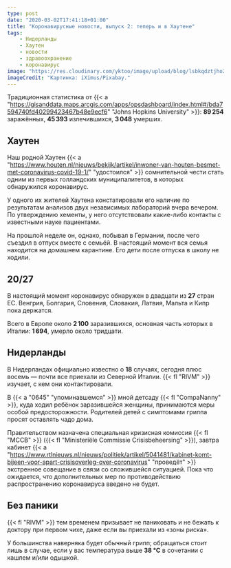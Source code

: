 ```yaml
---
type: post
date: "2020-03-02T17:41:18+01:00"
title: "Коронавирусные новости, выпуск 2: теперь и в Хаутене"
tags:
    - Нидерланды
    - Хаутен
    - новости
    - здравоохранение
    - коронавирус
image: "https://res.cloudinary.com/yktoo/image/upload/blog/lsbkqdztjho2ufdttm19.jpg"
imageCredit: "Картинка: iXimus/Pixabay."
---
```


Традиционная статистика от {{< a "https://gisanddata.maps.arcgis.com/apps/opsdashboard/index.html#/bda7594740fd40299423467b48e9ecf6" "Johns Hopkins University" >}}: **89 254** заражённых, **45 393** излечившихся, **3 048** умерших.

## Хаутен

Наш родной Хаутен {{< a "https://www.houten.nl/nieuws/bekijk/artikel/inwoner-van-houten-besmet-met-coronavirus-covid-19-1/" "удостоился" >}} сомнительной чести стать одним из первых голландских муниципалитетов, в которых обнаружился коронавирус.

У одного их жителей Хаутена констатировали его наличие по результатам анализов двух независимых лабораторий вчера вечером. По утверждению хементы, у него отсутствовали какие-либо контакты с известными науке пациентами.

<!--more-->

На прошлой неделе он, однако, побывал в Германии, после чего съездил в отпуск вместе с семьёй. В настоящий момент вся семья находится на домашнем карантине. Его дети после отпуска в школу не ходили.

## 20/27

В настоящий момент коронавирус обнаружен в двадцати из **27** стран ЕС. Венгрия, Болгария, Словения, Словакия, Латвия, Мальта и Кипр пока держатся.

Всего в Европе около **2 100** заразившихся, основная часть которых в Италии: **1 694**, умерло около тридцати.

## Нидерланды

В Нидерландах официально известно о **18** случаях, сегодня плюс восемь — почти все приехали из Северной Италии. {{< fl "RIVM" >}} изучает, с кем они контактировали.

В {{< a "0645" "упоминавшемся" >}} мной детсаду {{< fl "CompaNanny" >}}, куда ходил ребёнок заразившейся женщины, принимаются меры особой предосторожности. Родителей детей с симптомами гриппа просят оставлять чадо дома.

Правительством назначена специальная кризисная комиссия {{< fl "MCCB" >}} ({{< fl "Ministeriële Commissie Crisisbeheersing" >}}), завтра кабинет {{< a "https://www.rtlnieuws.nl/nieuws/politiek/artikel/5041481/kabinet-komt-bijeen-voor-apart-crisisoverleg-over-coronavirus" "проведёт" >}} экстренное совещание в связи со сложившейся ситуацией. Пока что ожидается, что дополнительных мер по противодействию распространению коронавируса введено не будет.

## Без паники

{{< fl "RIVM" >}} тем временем призывает не паниковать и не бежать к доктору при первом чихе, даже если вы приехали из «зоны риска».

У большинства наверняка будет обычный грипп; обращаться стоит лишь в случае, если у вас температура выше **38 °C** в сочетании с кашлем и/или одышкой.

